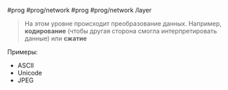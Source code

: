 #prog #prog/network  #prog #prog/network /layer 

> На этом уровне происходит преобразование данных. Например, **кодирование** (чтобы другая сторона смогла интерпретировать данные) или **сжатие**

Примеры:
- ASCII
- Unicode
- JPEG